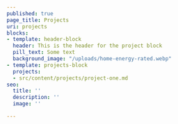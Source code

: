 ```yaml
---
published: true
page_title: Projects
uri: projects
blocks:
- template: header-block
  header: This is the header for the project block
  pill_text: Some text
  background_image: "/uploads/home-energy-rated.webp"
- template: projects-block
  projects:
  - src/content/projects/project-one.md
seo:
  title: ''
  description: ''
  image: ''

---
```

